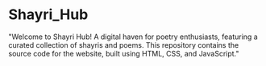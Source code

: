 # Shayri_Hub
"Welcome to Shayri Hub! A digital haven for poetry enthusiasts, featuring a curated collection of shayris and poems. This repository contains the source code for the website, built using HTML, CSS, and JavaScript."
